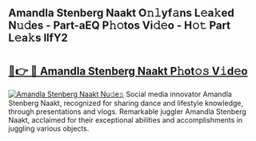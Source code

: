## Amandla Stenberg Naakt O𝚗𝚕yf𝚊ns L𝚎a𝚔ed N𝚞𝚍es - Part-aEQ P𝚑𝚘tos Vi𝚍𝚎o - H𝚘𝚝 Part L𝚎a𝚔s llfY2

# <h2><a href="http://kfb2xf.oniu.top/?m=Amandla+Stenberg+Naakt">🔗👉 🔴 Amandla Stenberg Naakt P𝚑ot𝚘𝚜 V𝚒d𝚎o</a></h2>

[![Amandla Stenberg Naakt Nu𝚍e𝚜](https://i.imgur.com/0qMVB7G.gif)](http://kfb2xf.oniu.top/?m=Amandla+Stenberg+Naakt)
Social media innovator Amandla Stenberg Naakt, recognized for sharing dance and lifestyle knowledge, through presentations and vlogs. Remarkable juggler Amandla Stenberg Naakt, acclaimed for their exceptional abilities and accomplishments in juggling various objects.  
